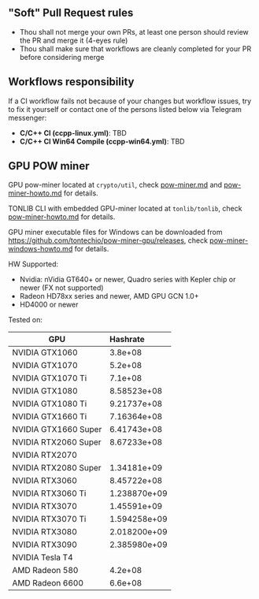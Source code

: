 ## "Soft" Pull Request rules

* Thou shall not merge your own PRs, at least one person should review the PR and merge it (4-eyes rule)
* Thou shall make sure that workflows are cleanly completed for your PR before considering merge

## Workflows responsibility
If a CI workflow fails not because of your changes but workflow issues, try to fix it yourself or contact one of the persons listed below via Telegram messenger:

* **C/C++ CI (ccpp-linux.yml)**: TBD
* **C/C++ CI Win64 Compile (ccpp-win64.yml)**: TBD

## GPU POW miner

GPU pow-miner located at `crypto/util`, check [pow-miner.md](crypto/util/pow-miner.md) and [pow-miner-howto.md](crypto/util/pow-miner-howto.md) for details.

TONLIB CLI with embedded GPU-miner located at `tonlib/tonlib`, check [pow-miner-howto.md](crypto/util/pow-miner-howto.md#tonlib-cli-wrapper-with-embedded-gpu-miner) for details.

GPU miner executable files for Windows can be downloaded from https://github.com/tontechio/pow-miner-gpu/releases, check [pow-miner-windows-howto.md](crypto/util/pow-miner-windows-howto.md) for details.

HW Supported:
- Nvidia: nVidia GT640+ or newer, Quadro series with Kepler chip or newer (FX not supported)
- Radeon HD78xx series and newer, AMD GPU GCN 1.0+
- HD4000 or newer

Tested on:

| GPU | Hashrate |
|-----|:---------|
NVIDIA GTX1060 | 3.8e+08
NVIDIA GTX1070 | 5.2e+08
NVIDIA GTX1070 Ti | 7.1e+08
NVIDIA GTX1080 | 8.58523e+08
NVIDIA GTX1080 Ti | 9.21737e+08
NVIDIA GTX1660 Ti | 7.16364e+08
NVIDIA GTX1660 Super | 6.41743e+08
NVIDIA RTX2060 Super | 8.67233e+08
NVIDIA RTX2070 |
NVIDIA RTX2080 Super | 1.34181e+09
NVIDIA RTX3060 | 8.45722e+08
NVIDIA RTX3060 Ti | 1.238870e+09
NVIDIA RTX3070 | 1.45591e+09
NVIDIA RTX3070 Ti | 1.594258e+09
NVIDIA RTX3080 | 2.018200e+09
NVIDIA RTX3090 | 2.385980e+09 
NVIDIA Tesla T4 |
AMD Radeon 580 | 4.2e+08
AMD Radeon 6600 | 6.6e+08
